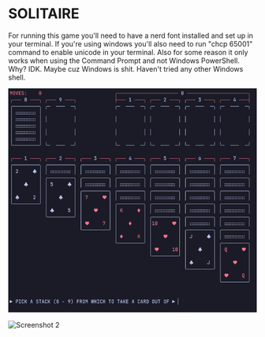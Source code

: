 # SOLITAIRE

For running this game you'll need to have a nerd font installed
and set up in your terminal. If you're using windows you'll also need to
run "chcp 65001" command to enable unicode in your terminal.
Also for some reason it only works when using the Command Prompt
and not Windows PowerShell. Why? IDK. Maybe cuz Windows is shit.
Haven't tried any other Windows shell.

![Screenshot 1](https://github.com/d0mb1/solitaire-zig/blob/main/Screenshot%202025-01-31%20101517.png?raw=true)

![Screenshot 2](https://github.com/d0mb1/solitaire-zig/blob/main/Screenshot%2025-01-31%101624.png?raw=true)
